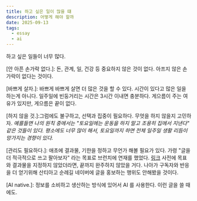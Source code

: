 ```yaml
---
title: 하고 싶은 일이 많을 떄
description: 어떻게 해야 할까
date: 2025-09-13
tags:
  - essay
  - ai
---
```


하고 싶은 일들이 너무 많다.  


[안 아픈 손가락 없다.]: 돈, 관계, 일, 건강 등 중요하지 않은 것이 없다. 아프지 않은 손가락이 없다는 것이다.

[바쁘게 살자.]: 바쁘게 바쁘게 살면 더 많은 것을 할 수 있다. 시간이 있다고 많은 일을 하는게 아니다. 일주일에 빈둥거리는 시간은 3시간 이내면 충분하다. 게으름이 주는 여유가 있지만, 게으름은 끝이 없다.

[하지 않을 것.]:그럼에도 불구하고, 선택과 집중이 필요하다. 무엇을 하지 않을지 고민하자. _예를들면 나의 원칙 중에서는 "토요일에는 운동을 하지 말고 조용히 집에서 지낸다" 같은 것들이 있다. 평소에도 너무 많이 해서, 토요일까지 하면 전체 일주일 생활 리듬이 망가지는 경향이 있다._ 

[관리도 필요하다.]:  애초에 결과물, 기한을 정하고 무언가 해볼 필요가 있다. 가령 "글을 더 적극적으로 쓰고 팔아보자" 라는 목표로 브런치에 연재를 했었다. [링크](https://brunch.co.kr/brunchbook/santiago-think)  사전에 목표와 결과물을 지정하지 않았더라면, 끝까지 완주하지 않았을 거다. 나아가 구독자와 반응을 더 얻기위해 산티아고 순례길 네이버에 글을 홍보하는 행위도 안해봤을 것이다. 

[AI native.]: 정보를 소비하고 생산하는 방식에 있어서 AI 를 사용한다. 이런 글을 쓸 때에도.

